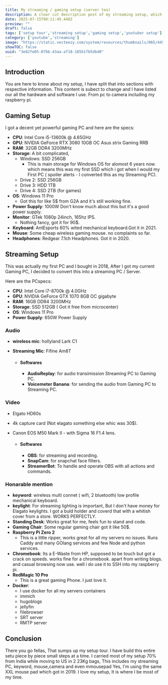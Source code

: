 ```yaml
---
title: My streaming / gaming setup (server too)
description: A clear cut description post of my streaming setup, which includes pc, accessories, audio, video, etc. 
date: 2025-07-15T00:11:49.448Z
preview: ""
draft: false
tags: ['setup tour','streaming setup','gaming setup','youtuber setup']
category: ['youtube','streaming']
image: "https://static.vecteezy.com/system/resources/thumbnails/065/445/852/small/3d-gamer-streaming-setup-png.png"
showTOC: false
uuid: "3e82fe05-07bb-43aa-af18-185b1fb5dbd0"
---
```


## Introduction 

You are here to know about my setup, I have split that into sections with respective information. This content is subect to change and I have listed our all the hardware and software I use. From pc to camera including my raspberry pi. 

## Gaming Setup

I got a decent yet powerful gaming PC and here are the specs:

- **CPU**: Intel Core i5-13600k @ 4.65GHz
- **GPU**: NVIDIA GeForce RTX 3080 10GB OC Asus strix Gaming RRB
- **RAM**: 32GB DDR4 3200MHz
- **Storage**: A bit complicated,
  - Windows: SSD 256GB
    - This is main storage for Windows OS for alomost 6 years now. which means this was my first SSD which i got when I would my First PC ( spoiler alerts - I converted this as my Streaming PC).
  - Drive 2: SSD 256GB
  - Drive 3: HDD 1TB 
  - Drive 4: SSD 2TB (for games)
- **OS**: Windows 11 Pro 
  - Got this for like 5$ from G2A and it's still working fine.
- **Power Supply**: 1000W Don't know much about this but it's a good power supply.
- **Monitor**: GTek 1080p 24inch, 165hz IPS. 
  - Nothing fancy, got it for 90$.
- **Keyboard**: AntEsports 60% wited mechanical keyboard.Got it in 2021.
- **Mouse**: Some cheap wireless gaming mouse. no complaints so far.
- **Headphones**: Redgear 7.1ch Headphones. Got it in 2020. 

## Streaming Setup

This was actually my first PC and I bought in 2018, After I got my current Gaming PC, I decided to convert this into a streaming PC / Server.

Here are the PCspecs:

- **CPU**: Intel Core i7-8700k @ 4.0GHz
- **GPU**: NVIDIA GeForce GTX 1070 8GB OC gigabyte
- **RAM**: 16GB DDR4 3200MHz
- **Storage**: SSD 512GB ( Got it free from microcenter)
- **OS**: Windows 11 Pro
- **Power Supply**: 650W Power Supply

### Audio

- **wireless mic**: hollyland Lark C1
- **Streaming Mic**: Fifine Am8T 

    - #### Softwares
        - **AudioReplay**: for audio transimission Streaming PC to Gaming PC. 
        - **Voicemeter Banana**: for sending the audio from Gaming PC to Streaming PC.

### Video 

- Elgato HD60s 
- 4k capture card (Not elagato something else whic was 30$). 
- Canon EOS M50 Mark II - with Sigma 16 F1.4 lens.

    - #### Softwares
        - **OBS**: for streaming and recording.
        - **SnapCam**: for snapchat face filters.
        - **StreamerBot**: To handle and operate OBS with all actions and commands.


### Honarable mention

- **keyword**: wireless multi connet ( wifi, 2 bluetooth) low profile mechanical keyboard.
- **keylight**: For streaming lighting is important, But I don't have money for Elagato keylights. I got a buld holder and coverd that with a whitish cover from a store. WORKS PERFECTLY.
- **Standing Desk**: Works great for me, feels fun to stand and code.
- **Gaming Chair**: Some regular gaming chair got it like 50$.
- **Raspberry Pi Zero 2** 
  - This is a little ripper, works great for all my servers no issues. Runs Caddy and many GOlang services and few Node and python services.
- **Chromebook**: Its a E-Waste from HP, supposed to be touch but got a crack on speeds. works fine for a chromebook. apart from writing blogs. and casual browsing now use. well i do use it to SSH into my raspberry pi.
- **RedMagic 10 Pro**
  - This is a great gaming Phone. I just love it.
- **Docker**:
  - I use docker for all my servers containers 
  -  immich
  - hugoblogs
  - jellyfin
  - filebrowser
  - SRT server
  - RMTP server


## Conclusion
There you go fellas, That sumps up my setup tour. I have build this entire setu piece by piece small steps at a time. I carried most of my setup 70% from India while moving to US in 2 23Kg bags, This includes my streaming PC, keyword, mouse,camera and even mmousepad Yes, I'm using the same XXL mouse pad which got in 2019. I love my setup, It is where I be most of my time.


